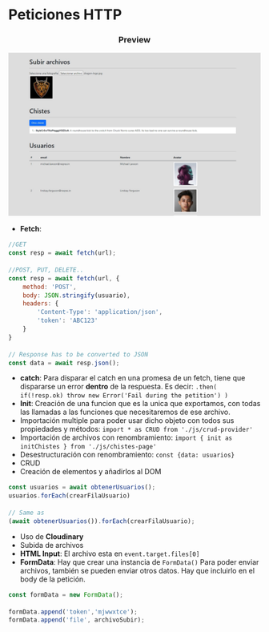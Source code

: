# Peticiones HTTP

<h3 align="center">Preview</h3>
<p align="center">
  <img src="https://github.com/alesyt0h/javascript-http/blob/main/Preview%20Peticiones.jpg?raw=true" style="width:630px" alt="Peticiones HTTP - Preview"/>
</p>

* **Fetch**:
```javascript
//GET
const resp = await fetch(url);

//POST, PUT, DELETE.. 
const resp = await fetch(url, {
    method: 'POST',
    body: JSON.stringify(usuario),
    headers: {
        'Content-Type': 'application/json',
        'token': 'ABC123'
    }
}

// Response has to be converted to JSON
const data = await resp.json();
```
* **catch**: Para disparar el catch en una promesa de un fetch, tiene que dispararse un error **dentro** de la respuesta. Es decir: `.then( if(!resp.ok) throw new Error('Fail during the petition') )`
* **Init**: Creación de una funcion que es la unica que exportamos, con todas las llamadas a las funciones que necesitaremos de ese archivo.
* Importación multiple para poder usar dicho objeto con todos sus propiedades y métodos: `import * as CRUD from './js/crud-provider'`
* Importación de archivos con renombramiento: `import { init as initChistes } from './js/chistes-page'`
* Desestructuración con renombramiento: `const {data: usuarios}`
* CRUD
* Creación de elementos y añadirlos al DOM
```javascript
const usuarios = await obtenerUsuarios();
usuarios.forEach(crearFilaUsuario)

// Same as 
(await obtenerUsuarios()).forEach(crearFilaUsuario);
```
* Uso de **Cloudinary**
* Subida de archivos
* **HTML Input**: El archivo esta en `event.target.files[0]`
* **FormData**: Hay que crear una instancia de `FormData()` Para poder enviar archivos, también se pueden enviar otros datos. Hay que incluirlo en el body de la petición.
```javascript
const formData = new FormData();

formData.append('token','mjwwxtce');
formData.append('file', archivoSubir);
```
